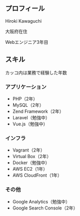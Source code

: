 ## プロフィール

Hiroki Kawaguchi

大阪府在住

Webエンジニア3年目

## スキル

カッコ内は業務で経験した年数

### アプリケーション

- PHP（2年）
- MySQL（2年）
- Zend Framework（2年）
- Laravel（勉強中）
- Vue.js（勉強中）

### インフラ

- Vagrant（2年）
- Virtual Box（2年）
- Docker（勉強中）
- AWS EC2（1年）
- AWS CloudFront（1年）

### その他

- Google Analytics（勉強中）
- Google Search Console（2年）
